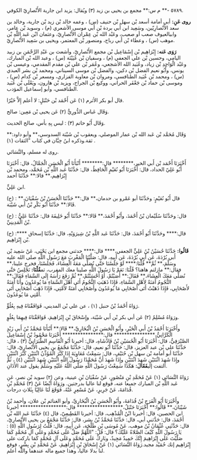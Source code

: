 ٥٧٨٩ -** م س:** مجمع بن يحيى بن زيد (٣) ويُقال: يزيد ابن جارية الأَنْصارِيّ الكوفي.

**روى عَنِ:** أبي أمامة أسعد بْن سهل بْن حنيف (س) ، وعمه خالد بْن زيد بْن جارية، وخالد بن سعد الأَنْصارِيّين، وسَعِيد ابن أَبي بردة بْن أَبي موسى الأشعري (م) ، وسويد بْن عامر، وابيالعيوف صعب أو صعيب، وعَبْد الله بْن عِمْران الأَنْصارِيّ، وعثمان ابْن عَبد اللَّهِ بْن موهب (س) ، وعطاء بْن أَبي رباح، ومنصور بْن المعتمر، ويحيى بن سَعِيد الأَنْصارِيّ.

**رَوَى عَنه:** إِبْرَاهِيم بْن إِسْمَاعِيل بْن مجمع الأَنْصارِيّ، وأشعث بن عَبْدِ الرَّحْمَنِ بن زبيد اليامي، وحسين بْن علي الجعفي (م) ، وسفيان بْن عُيَيْنَة (س) ، وعبد الله بْن المبارك، وعَبْد الْوَاحِدِ بْن زياد، وعُبَيد الله الأشجعي، وعُمَر بْن علي بْن مقدم المقدمي، وعيسى بْن يونس، وأَبُو نعيم الفضل بْن دكين، والفضل بْن موسى السيناني، ومحمد بْن بشر العبدي (س) ، ومحمد بْن عُبَيد الطنافسي، ومروان بْن معاوية الفزاري، ومسعر بْن كدام (س) ، وموسى بْن حماد بْن جَعْفَر الحراني، ووكيع بْن الجراح، ويزيد بْن هارون، ويَعْلَى بْن عُبَيد الطنافسي، وأبو إسماعيل المؤدب.

قال أبو بكر الأثرم (١) عَن أَحْمَد بْن حَنْبَلٍ: لا أعلم إِلاَّ خَيْرًا.

وَقَال عَباس الدُّورِيُّ (٢) عَن يحيى بْن مَعِين: صالح.

وَقَال أَبُو حاتم (٣) : ليس بِهِ بأس، صالح الحديث.

وَقَال مُحَمَّد بْن عَبد الله بْن عمار الموصلي، ويعقوب بْن شَيْبَة السدوسي،** وأبو داود:** ثقة.وذكره ابنُ حِبَّان في كتاب "الثقات (١) .

روى له مسلم، والنَّسَائي.

أَخْبَرَنَا أَحْمَد بْن أَبي الخير،******** قال:******** أَنْبَأَنَا أَبُو الْحَسَنِ الْجَمَّالُ، قال: أَخْبَرَنَا أَبُو عَلِيّ الحداد، قال: أَخْبَرَنَا أَبُو نُعَيْمٍ الْحَافِظُ، قال: حَدَّثَنَا عَبد اللَّهِ بْن مُحَمَّد، ومحمد بْن إِبْرَاهِيم،** قالا:** حَدَّثَنَا أحمد

ابن عَلِيٍّ.

(ح) : قال أَبُو نُعَيْمٍ: وحَدَّثَنَا أبو عَمْرو بن حدمان،** قال:** حَدَّثَنَا الْحَسَنُ بْنُ سُفْيَانَ،** قَالا:** حَدَّثَنَا أَبُو بَكْرِ بْنُ أَبي شَيْبَة.

(ح) : قال: وحَدَّثَنَا سُلَيْمان بْنُ أَحْمَدَ، وأَبُو أَحْمَدَ،** قَالا:** حَدَّثَنَا أَبُو خَلِيفَةَ قال: حَدَّثَنَا عَلِيُّ بْنُ الْمَدِينِيِّ.

(ح) :**** قال:**** وحَدَّثَنَا أَبُو أَحْمَدَ، قال: حَدَّثَنَا عَبد اللَّهِ بْنُ شِيرَوَيْهِ، قال: حَدَّثَنَا إسحاق بْن إِبْرَاهِيم.

**قَالُوا:** حَدَّثَنَا حُسَيْنُ بْنُ عَلِيٍّ الجعفي،**** قال:**** حدثني مجمع ابن يَحْيَى، عَنْ سَعِيد بْن أَبي بُرْدَةَ، عَن أَبِي بُرْدَةَ، عَن أَبِيهِ، قال: صَلَّيْنَا الْمَغْرِبَ مَعَ رَسُول اللَّهِ صلى الله عليه وسَلَّمَ،** ثُمَّ** قُلْنَا:**** لَوْ جَلَسْنَا حَتَّى نُصَلِّي مَعَهُ الْعِشَاءَ، فَجَلَسْنَا، فخرج علينا،** فقال:** مازلتم هاهنا؟ قُلْنَا: نَعَمْ يَا رَسُولَ اللَّهِ صلينا معك المغرب، ثم**قُلْنَا:** نَجْلِسُ حَتَّى نُصَلِّي مَعَكَ الْعِشَاءَ،** فَقَالَ:** أَصَبْتُمْ، أَوْ أَحْسَنْتُمْ،** ثُمَّ رَفَعَ رَأْسَهُ إِلَى السَّمَاءِ فَقَالَ:** النُّجُومُ أَمَنَةٌ لأَهْلِ السَّمَاءِ، فَإِذَا ذَهَبَتِ النُّجُومُ أَتَى أَهْلَ السَّمَاءِ مَا يُوعَدُونَ وأَنَا أَمَنَةٌ لأَصْحَابِي، فَإِذَا ذَهَبْتُ أَتَى أَصْحَابِي مَا يُوعَدُونَ وأَصْحَابِي أَمَنَةٌ لأُمَّتِي، فَإِذَا ذَهَبَ أَصْحَابِي أَتَى أُمَّتِي مَا يُوعَدُونَ.

رَوَاهُ أَحْمَدُ بْنُ حنبل (١) ، عن علي بْن المديني، فَوَافَقْنَاهُ فِيهِ بِعُلُوٍّ.

ورَوَاهُ مُسْلِمٌ (٢) عَن أبي بكر بْن أَبي شَيْبَة، وإِسْحَاقَ بْنِ إِبْرَاهِيمَ، فَوَافَقْنَاهُ فِيهِمَا بِعُلُوٍ.

وأَخْبَرَنَا أَحْمَدُ بْنُ أَبي الْخَيْرِ، وأَبُو الْحَسَنِ بْنُ الْبُخَارِيِّ،** قَالا:** أَنْبَأَنَا مُحَمَّدُ بْنُ أَبي زَيْدٍ الْكَرَّانِيُّ،**************** قال:**************** أَخْبَرَنَا مَحْمُودُ بْنُ إِسْمَاعِيلَ الصَّيْرَفِيُّ، قال: أَخْبَرَنَا أَبُو الْحُسَيْنِ بْنُ فَاذْشَاهِ، قال: أخبرنا أَبُو الْقَاسِمِ الطَّبَرَانِيُّ (٣) ، قال: حَدَّثَنَا علي بْن عبد العزيز، قال: حَدَّثَنَا أَبُو نعيم، قال: حَدَّثَنَا مَجْمَعُ بن يحيى الأَنْصارِيّ، قال: حَدَّثَنَا أبو أمامة بْن سهل بْن حُنَيْفٍ، قال: سَمِعْتُ مُعَاوِيَةَ إِذَا كَبَّرَ الْمُؤَذِّنُ اثْنَتَيْنِ كَبَّرَ اثْنَتَيْنِ وإِذَا شَهِدَ اثْنَتَيْنِ شَهِدَ اثْنَتَيْنِ وإِذَا شَهِدَ أَنَّ مُحَمَّدًا رَسُولُ اللَّهِ اثْنَتَيْنِ شَهِدَ اثْنَتَيْنِ (٤) ، ثُمَّ التفت إلي**فَقَالَ:** هَكَذَا سَمِعْتُ رَسُولَ اللَّهِ صَلَّى اللَّهُ عَلَيْهِ وسَلَّمَ يقول عند الأَذَانِ.

رَوَاهُ النَّسَائي (١) عَنْ مُحَمَّدِ بْنِ مَنْصُورٍ، عَنْ سُفْيَانَ بْنِ عينية، وعن (٢) سويد بْن نصر، عَنِ عَبد اللَّهِ بْن المبارك جميعا عنه، فوقع لنا عاليا بدرجتين. ورَوَاهُ أَيْضًا عَنْ (٣) مُحَمَّدِ بْنِ قُدَامَةَ، عَنْ جَرِيرٍ، عَنْ مُسْعِرٍ عَنْهُ، فَوَقَعَ لَنَا عَالِيًا بِثَلاثِ درجات.

وأَخْبَرَنَا أَبُو الْفَرَجِ بْنُ قُدَامَةَ، وأَبُو الْحَسَنِ بْنُ الْبُخَارِيِّ، وأبو الغنائم بْن علان، وأحمد بْنُ شَيْبَانَ،** قَالُوا:** أَخْبَرَنَا حَنْبَلُ،****************** قال:****************** أخبرنا ابن الحصين، قال: أخبرنا ابْنُ الْمُذْهِب، قال: أخبرنا القَطِيعِيّ، قال (٤) حَدَّثَنَا عَبد الله بْن أَحْمَدَ، قال: حَدَّثني أبي، قال: حَدَّثَنَا مُحَمَّدُ بْنُ بشر، قال: حَدَّثَنَا مَجْمَعُ بن يحيى الأَنْصارِيّ، قال: حَدَّثَنِي عُثْمَانُ بْنُ موهب، عَنْ مُوسَى بْن طَلْحَة، عَن أَبِيهِ، قال: قُلْتُ لِرَسُولِ اللَّهِ (٥) : يَا رَسُولَ اللَّهِ كَيْفَ الصَّلاةُ عَلَيْكَ؟ قال: قُلْ: "اللَّهُمَّ صَلِّ عَلَى مُحَمَّدٍ وعَلَى آلِ مُحَمَّدٍ كَمَا صَلَّيْتَ عَلَى إِبْرَاهِيمَ إِنَّكَ حَمِيدٌ مَجِيدٌ، وبَارِكْ عَلَى مُحَمَّدٍ وعَلَى آلِ مُحَمَّدٍ كَمَا باركت على إِبْرَاهِيم إنك حُمَيْد مجيد.رَوَاهُ النَّسَائي (١) عَنْ إِسْحَاقَ بْنِ إِبْرَاهِيمَ، عَنْ مُحَمَّدِ بْنِ بِشْرٍ، فوقع لنا بدلا عاليا، وهذا جميع ماله عندهما واللَّه أعلم.